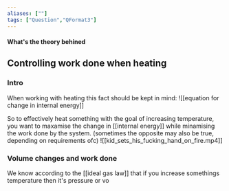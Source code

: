 ```yaml
---
aliases: [""]
tags: ["Question","QFormat3"]
---
```


#### What's the theory behined
## Controlling work done when heating
### Intro
When working with heating this fact should be kept in mind:
![[equation for change in internal energy]]

So to effectively heat something with the goal of increasing temperature, you want to maxamise the change in [[internal energy]] while minamising the work done by the system. (sometimes the opposite may also be true, depending on requirements ofc)
![[kid_sets_his_fucking_hand_on_fire.mp4]]

### Volume changes and work done
We know according to the [[ideal gas law]] that if you increase somethings temperature then it's pressure or vo
